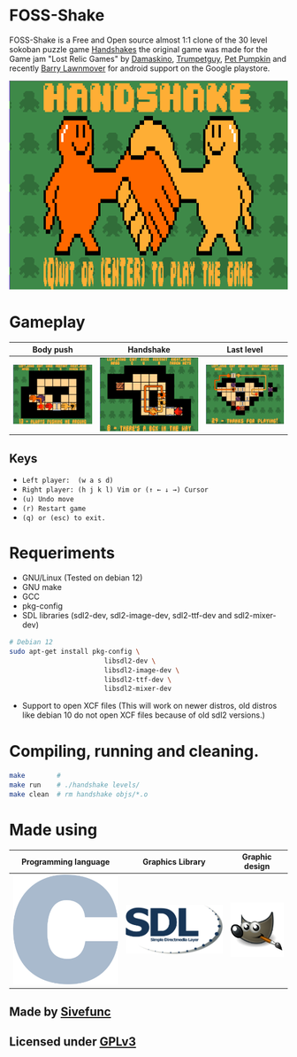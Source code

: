 # FOSS-Shake
FOSS-Shake is a Free and Open source almost 1:1 clone of
the 30 level sokoban puzzle game [Handshakes](https://petpumpkin.itch.io/handshakes)
the original game was made for the Game jam "Lost Relic Games" by
[Damaskino](https://itch.io/profile/damaskino),
[Trumpetguy](https://www.youtube.com/channel/UCZ5puY_5lOTDKl6EAPeTuFg),
[Pet Pumpkin](https://petpumpkin.itch.io/) and recently
[Barry Lawnmover](https://barrylawnmower.itch.io/) for android support on
the Google playstore.

![Logo](readme_res/Logo.png)

# Gameplay
| Body push                     | Handshake                     | Last level
| :---:  		                | :---:    		                | :---:
| ![1](readme_res/image1.png)| ![2](readme_res/image2.png)| ![3](readme_res/image3.png)

## Keys

- `Left player:  (w a s d)`
- `Right player: (h j k l) Vim or (↑ ← ↓ →) Cursor`
- `(u) Undo move`
- `(r) Restart game`
- `(q) or (esc) to exit.`

# Requeriments
- GNU/Linux (Tested on debian 12)
- GNU make
- GCC
- pkg-config
- SDL libraries (sdl2-dev, sdl2-image-dev, sdl2-ttf-dev and sdl2-mixer-dev)
```sh
# Debian 12
sudo apt-get install pkg-config \
                        libsdl2-dev \
                        libsdl2-image-dev \
                        libsdl2-ttf-dev \
                        libsdl2-mixer-dev
```
- Support to open XCF files (This will work on newer distros, old distros like
debian 10 do not open XCF files because of old sdl2 versions.)

# Compiling, running and cleaning.
```sh
make        #
make run    # ./handshake levels/
make clean  # rm handshake objs/*.o
```
# Made using
| Programming language | Graphics Library | Graphic design |
| :---:  		       | :---:    		  | :---:          |
| [![C](readme_res/C.svg)](https://www.open-std.org/jtc1/sc22/wg14/www/docs/n3220.pdf) | [![SDL2](readme_res/SDL.png)](https://www.libsdl.org) | [![GIMP](readme_res/GIMP.png)](https://www.gimp.org) |

## Made by [Sivefunc](https://gitlab.com/sivefunc)
## Licensed under [GPLv3](LICENSE)
